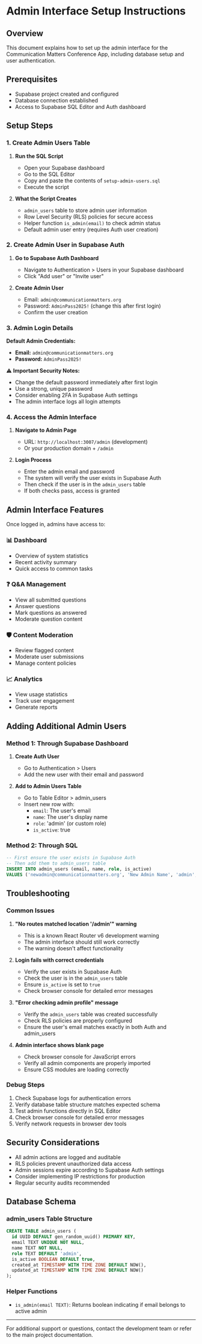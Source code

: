 # Admin Interface Setup Instructions

## Overview
This document explains how to set up the admin interface for the Communication Matters Conference App, including database setup and user authentication.

## Prerequisites
- Supabase project created and configured
- Database connection established
- Access to Supabase SQL Editor and Auth dashboard

## Setup Steps

### 1. Create Admin Users Table

1. **Run the SQL Script**
   - Open your Supabase dashboard
   - Go to the SQL Editor
   - Copy and paste the contents of `setup-admin-users.sql`
   - Execute the script

2. **What the Script Creates**
   - `admin_users` table to store admin user information
   - Row Level Security (RLS) policies for secure access
   - Helper function `is_admin(email)` to check admin status
   - Default admin user entry (requires Auth user creation)

### 2. Create Admin User in Supabase Auth

1. **Go to Supabase Auth Dashboard**
   - Navigate to Authentication > Users in your Supabase dashboard
   - Click "Add user" or "Invite user"

2. **Create Admin User**
   - Email: `admin@communicationmatters.org`
   - Password: `AdminPass2025!` (change this after first login)
   - Confirm the user creation

### 3. Admin Login Details

**Default Admin Credentials:**
- **Email:** `admin@communicationmatters.org`
- **Password:** `AdminPass2025!`

⚠️ **Important Security Notes:**
- Change the default password immediately after first login
- Use a strong, unique password
- Consider enabling 2FA in Supabase Auth settings
- The admin interface logs all login attempts

### 4. Access the Admin Interface

1. **Navigate to Admin Page**
   - URL: `http://localhost:3007/admin` (development)
   - Or your production domain + `/admin`

2. **Login Process**
   - Enter the admin email and password
   - The system will verify the user exists in Supabase Auth
   - Then check if the user is in the `admin_users` table
   - If both checks pass, access is granted

## Admin Interface Features

Once logged in, admins have access to:

### 📊 Dashboard
- Overview of system statistics
- Recent activity summary
- Quick access to common tasks

### ❓ Q&A Management
- View all submitted questions
- Answer questions
- Mark questions as answered
- Moderate question content

### 🛡️ Content Moderation
- Review flagged content
- Moderate user submissions
- Manage content policies

### 📈 Analytics
- View usage statistics
- Track user engagement
- Generate reports

## Adding Additional Admin Users

### Method 1: Through Supabase Dashboard

1. **Create Auth User**
   - Go to Authentication > Users
   - Add the new user with their email and password

2. **Add to Admin Users Table**
   - Go to Table Editor > admin_users
   - Insert new row with:
     - `email`: The user's email
     - `name`: The user's display name
     - `role`: 'admin' (or custom role)
     - `is_active`: true

### Method 2: Through SQL

```sql
-- First ensure the user exists in Supabase Auth
-- Then add them to admin_users table
INSERT INTO admin_users (email, name, role, is_active)
VALUES ('newadmin@communicationmatters.org', 'New Admin Name', 'admin', true);
```

## Troubleshooting

### Common Issues

1. **"No routes matched location '/admin'" warning**
   - This is a known React Router v6 development warning
   - The admin interface should still work correctly
   - The warning doesn't affect functionality

2. **Login fails with correct credentials**
   - Verify the user exists in Supabase Auth
   - Check the user is in the `admin_users` table
   - Ensure `is_active` is set to `true`
   - Check browser console for detailed error messages

3. **"Error checking admin profile" message**
   - Verify the `admin_users` table was created successfully
   - Check RLS policies are properly configured
   - Ensure the user's email matches exactly in both Auth and admin_users

4. **Admin interface shows blank page**
   - Check browser console for JavaScript errors
   - Verify all admin components are properly imported
   - Ensure CSS modules are loading correctly

### Debug Steps

1. Check Supabase logs for authentication errors
2. Verify database table structure matches expected schema
3. Test admin functions directly in SQL Editor
4. Check browser console for detailed error messages
5. Verify network requests in browser dev tools

## Security Considerations

- All admin actions are logged and auditable
- RLS policies prevent unauthorized data access
- Admin sessions expire according to Supabase Auth settings
- Consider implementing IP restrictions for production
- Regular security audits recommended

## Database Schema

### admin_users Table Structure

```sql
CREATE TABLE admin_users (
  id UUID DEFAULT gen_random_uuid() PRIMARY KEY,
  email TEXT UNIQUE NOT NULL,
  name TEXT NOT NULL,
  role TEXT DEFAULT 'admin',
  is_active BOOLEAN DEFAULT true,
  created_at TIMESTAMP WITH TIME ZONE DEFAULT NOW(),
  updated_at TIMESTAMP WITH TIME ZONE DEFAULT NOW()
);
```

### Helper Functions

- `is_admin(email TEXT)`: Returns boolean indicating if email belongs to active admin

---

For additional support or questions, contact the development team or refer to the main project documentation.